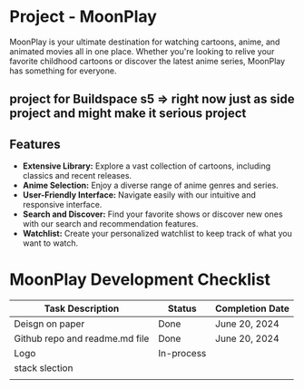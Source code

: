 # Project - MoonPlay

MoonPlay is your ultimate destination for watching cartoons, anime, and animated movies all in one place. Whether you're looking to relive your favorite childhood cartoons or discover the latest anime series, MoonPlay has something for everyone.


## project for Buildspace s5 => right now just as side project and might make it serious project 


## Features

- **Extensive Library:** Explore a vast collection of cartoons, including classics and recent releases.
- **Anime Selection:** Enjoy a diverse range of anime genres and series.
- **User-Friendly Interface:** Navigate easily with our intuitive and responsive interface.
- **Search and Discover:** Find your favorite shows or discover new ones with our search and recommendation features.
- **Watchlist:** Create your personalized watchlist to keep track of what you want to watch.



# MoonPlay Development Checklist

| Task Description                                           | Status       | Completion Date |
|-------------------------------------------------------------|--------------|-----------------|
| Deisgn on paper                              | Done         | June 20, 2024   |
| Github repo and readme.md file                           | Done         | June 20, 2024   |
|  Logo                    | In-process     |   |
| stack slection                         |                |    |
|             |                |    |


